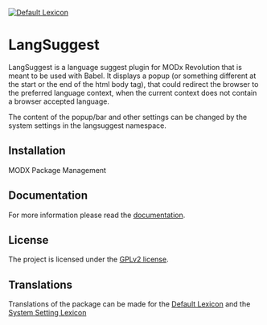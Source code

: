 [![Default Lexicon](https://hosted.weblate.org/widgets/modx-extras/langsuggest/standard/svg-badge.svg)](https://hosted.weblate.org/projects/modx-extras/langsuggest/standard/)

# LangSuggest

LangSuggest is a language suggest plugin for MODx Revolution that is meant to be
used with Babel. It displays a popup (or something different at the start or the
end of the html body tag), that could redirect the browser to the preferred
language context, when the current context does not contain a browser accepted
language.

The content of the popup/bar and other settings can be changed by the system
settings in the langsuggest namespace.

## Installation

MODX Package Management

## Documentation

For more information please read the [documentation](https://jako.github.io/LangSuggest/).

## License

The project is licensed under the [GPLv2 license](https://github.com/Jako/LangSuggest/blob/master/core/components/langsuggest/docs/license.md).

## Translations

Translations of the package can be made for the [Default Lexicon](https://hosted.weblate.org/projects/modx-extras/langsuggest/standard/)
and the [System Setting Lexicon](https://hosted.weblate.org/projects/modx-extras/langsuggest/system-settings/)
